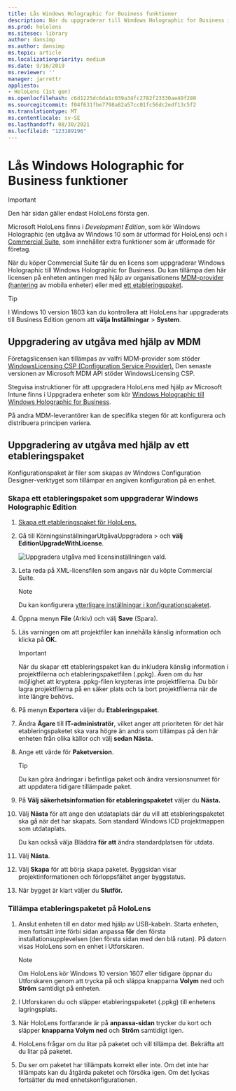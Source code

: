 ```yaml
---
title: Lås Windows Holographic for Business funktioner
description: När du uppgraderar till Windows Holographic for Business innehåller HoloLens extra funktioner som är utformade för företag.
ms.prod: hololens
ms.sitesec: library
author: dansimp
ms.author: dansimp
ms.topic: article
ms.localizationpriority: medium
ms.date: 9/16/2019
ms.reviewer: ''
manager: jarrettr
appliesto:
- HoloLens (1st gen)
ms.openlocfilehash: c6d1225dc6da1c039a34fc2782f23330ae40f280
ms.sourcegitcommit: f04f631fbe7798a82a57cc01fc56dc2edf13c5f2
ms.translationtype: MT
ms.contentlocale: sv-SE
ms.lasthandoff: 08/30/2021
ms.locfileid: "123189196"
---
```

# <a name="unlock-windows-holographic-for-business-features"></a>Lås Windows Holographic for Business funktioner

> [!IMPORTANT]
> Den här sidan gäller endast HoloLens första gen.

Microsoft HoloLens finns i *Development Edition*, som kör Windows Holographic (en utgåva av Windows 10 som är utformad för HoloLens) och i [Commercial Suite](hololens-commercial-features.md), som innehåller extra funktioner som är utformade för företag.

När du köper Commercial Suite får du en licens som uppgraderar Windows Holographic till Windows Holographic for Business. Du kan tillämpa den här licensen på enheten antingen med hjälp av organisationens [MDM-provider (hantering](#edition-upgrade-by-using-mdm) av mobila enheter) eller med [ett etableringspaket](#edition-upgrade-by-using-a-provisioning-package).

> [!TIP]
> I Windows 10 version 1803 kan du kontrollera att HoloLens har uppgraderats till Business Edition genom att **välja Inställningar**  >  **System**.

## <a name="edition-upgrade-by-using-mdm"></a>Uppgradering av utgåva med hjälp av MDM

Företagslicensen kan tillämpas av valfri MDM-provider som stöder [WindowsLicensing CSP (Configuration Service Provider).](https://msdn.microsoft.com/library/windows/hardware/dn904983.aspx) Den senaste versionen av Microsoft MDM API stöder WindowsLicensing CSP.

Stegvisa instruktioner för att uppgradera HoloLens med hjälp av Microsoft Intune finns i Uppgradera enheter som kör [Windows Holographic till Windows Holographic for Business](/intune/holographic-upgrade).

 På andra MDM-leverantörer kan de specifika stegen för att konfigurera och distribuera principen variera.

## <a name="edition-upgrade-by-using-a-provisioning-package"></a>Uppgradering av utgåva med hjälp av ett etableringspaket

Konfigurationspaket är filer som skapas av Windows Configuration Designer-verktyget som tillämpar en angiven konfiguration på en enhet.

### <a name="create-a-provisioning-package-that-upgrades-the-windows-holographic-edition"></a>Skapa ett etableringspaket som uppgraderar Windows Holographic Edition

1. [Skapa ett etableringspaket för HoloLens.](hololens-provisioning.md)
1. Gå till KörningsinställningarUtgåvaUppgradera   >  och **välj EditionUpgradeWithLicense**.

    ![Uppgradera utgåva med licensinställningen vald.](images/icd1.png)

1. Leta reda på XML-licensfilen som angavs när du köpte Commercial Suite.

    > [!NOTE]
    > Du kan konfigurera [ytterligare inställningar i konfigurationspaketet](hololens-provisioning.md).

1. Öppna menyn **File** (Arkiv) och välj **Save** (Spara). 

1. Läs varningen om att projektfiler kan innehålla känslig information och klicka på **OK.**

    > [!IMPORTANT]
    > När du skapar ett etableringspaket kan du inkludera känslig information i projektfilerna och etableringspaketfilen (.ppkg). Även om du har möjlighet att kryptera .ppkg-filen krypteras inte projektfilerna. Du bör lagra projektfilerna på en säker plats och ta bort projektfilerna när de inte längre behövs.

1. På menyn **Exportera** väljer du **Etableringspaket**.

1. Ändra **Ägare** till **IT-administratör**, vilket anger att prioriteten för det här etableringspaketet ska vara högre än andra som tillämpas på den här enheten från olika källor och välj **sedan Nästa.**

1. Ange ett värde för **Paketversion**.

    > [!TIP]
    > Du kan göra ändringar i befintliga paket och ändra versionsnumret för att uppdatera tidigare tillämpade paket.

1. På **Välj säkerhetsinformation för etableringspaketet** väljer du **Nästa.**

1. Välj **Nästa** för att ange den utdataplats där du vill att etableringspaketet ska gå när det har skapats. Som standard Windows ICD projektmappen som utdataplats.

    Du kan också välja Bläddra **för att** ändra standardplatsen för utdata.

1. Välj **Nästa**.

1. Välj **Skapa** för att börja skapa paketet. Byggsidan visar projektinformationen och förloppsfältet anger byggstatus.

1. När bygget är klart väljer du **Slutför.**

### <a name="apply-the-provisioning-package-to-hololens"></a>Tillämpa etableringspaketet på HoloLens

1. Anslut enheten till en dator med hjälp av USB-kabeln. Starta enheten, men fortsätt inte förbi sidan anpassa **för** den första installationsupplevelsen (den första sidan med den blå rutan). På datorn visas HoloLens som en enhet i Utforskaren.

    > [!NOTE]
    > Om HoloLens kör Windows 10 version 1607 eller tidigare öppnar du Utforskaren genom att trycka på och släppa knapparna **Volym** ned och **Ström** samtidigt på enheten.

1. I Utforskaren du och släpper etableringspaketet (.ppkg) till enhetens lagringsplats.

1. När HoloLens fortfarande är på **anpassa-sidan** trycker du kort och släpper **knapparna Volym ned** och **Ström** samtidigt igen.

1. HoloLens frågar om du litar på paketet och vill tillämpa det. Bekräfta att du litar på paketet.

1. Du ser om paketet har tillämpats korrekt eller inte. Om det inte har tillämpats kan du åtgärda paketet och försöka igen. Om det lyckas fortsätter du med enhetskonfigurationen.
